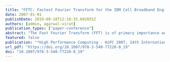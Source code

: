```yaml
---
title: "FFTC: Fastest Fourier Transform for the IBM Cell Broadband Engine"
date: 2007-01-01
publishDate: 2019-09-10T12:18:35.602055Z
authors: [admin, agarwal-virat]
publication_types: ["paper-conference"]
abstract: "The Fast Fourier Transform (FFT) is of primary importance and a fundamental kernel in many computationally intensive scientific applications. In this paper we investigate its performance on the Sony-Toshiba-IBM Cell Broadband Engine, a heterogeneous multicore chip architected for intensive gaming applications and high performance computing. The Cell processor consists of a traditional microprocessor (called the PPE) that controls eight SIMD co-processing units called synergistic processor elements (SPEs). We exploit the architectural features of the Cell processor to design an efficient parallel implementation of Fast Fourier Transform (FFT). While there have been several attempts to develop a fast implementation of FFT on the Cell, none have been able to achieve high performance for input series with several thousand complex points. We use an iterative out-of-place approach to design our parallel implementation of FFT with 1K to 16K complex input samples and attain a single precision performance of 18.6 GFLOP/s on the Cell. Our implementation beats FFTW on Cell by several GFLOP/s for these input sizes and outperforms Intel Duo Core (Woodcrest) for inputs of greater than 2K samples. To our knowledge we have the fastest FFT for this range of complex inputs."
featured: false
publication: "*High Performance Computing - HiPC 2007, 14th International Conference, Goa, India, December 18-21, 2007, Proceedings*"
url_pdf: "https://doi.org/10.1007/978-3-540-77220-0_19"
doi: "10.1007/978-3-540-77220-0_19"
---
```


